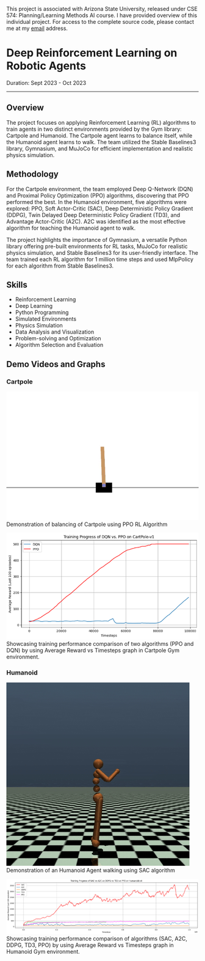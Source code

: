 This project is associated with Arizona State University, released under CSE 574: Planning/Learning Methods AI course. I have provided overview of this individual project. For access to the complete source code, please contact me at my [email](mailto:asroideva@gmail.com) address.

# Deep Reinforcement Learning on Robotic Agents
Duration: Sept 2023 - Oct 2023

---

## Overview

The project focuses on applying Reinforcement Learning (RL) algorithms to train agents in two distinct environments provided by the Gym library: Cartpole and Humanoid. The Cartpole agent learns to balance itself, while the Humanoid agent learns to walk. The team utilized the Stable Baselines3 library, Gymnasium, and MuJoCo for efficient implementation and realistic physics simulation.

## Methodology

For the Cartpole environment, the team employed Deep Q-Network (DQN) and Proximal Policy Optimization (PPO) algorithms, discovering that PPO performed the best. In the Humanoid environment, five algorithms were explored: PPO, Soft Actor-Critic (SAC), Deep Deterministic Policy Gradient (DDPG), Twin Delayed Deep Deterministic Policy Gradient (TD3), and Advantage Actor-Critic (A2C). A2C was identified as the most effective algorithm for teaching the Humanoid agent to walk.

The project highlights the importance of Gymnasium, a versatile Python library offering pre-built environments for RL tasks, MuJoCo for realistic physics simulation, and Stable Baselines3 for its user-friendly interface. The team trained each RL algorithm for 1 million time steps and used MlpPolicy for each algorithm from Stable Baselines3.

## Skills

-   Reinforcement Learning
-   Deep Learning
-   Python Programming
-   Simulated Environments
-   Physics Simulation
-   Data Analysis and Visualization
-   Problem-solving and Optimization
-   Algorithm Selection and Evaluation

## Demo Videos and Graphs

### Cartpole

![Cartpole Demo](/assets/videos/Cartpole-PPO.gif)
<br>
Demonstration of balancing of Cartpole using PPO RL Algorithm

![Cartpole Results](/assets/images/Cartpole-Results.png)
<br>
Showcasing training performance comparison of two algorithms (PPO and DQN) by using Average Reward vs Timesteps graph in Cartpole Gym environment.

### Humanoid

![Humanoid Demo](/assets/videos/Humanoid-SAC.gif)
<br>
Demonstration of an Humanoid Agent walking using SAC algorithm

![Humanoid Results](/assets/images/Humanoid-Results.png)
<br>
Showcasing training performance comparison of algorithms (SAC, A2C, DDPG, TD3, PPO) by using Average Reward vs Timesteps graph in Humanoid Gym environment.


